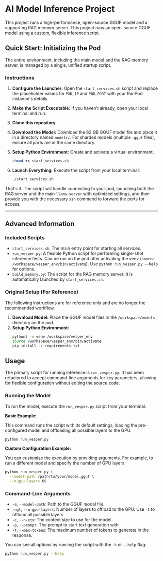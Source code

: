 # AI Model Inference Project

This project runs a high-performance, open-source GGUF model and a supporting RAG memory server.
This project runs an open-source GGUF model using a custom, flexible inference script.

## Quick Start: Initializing the Pod

The entire environment, including the main model and the RAG memory server, is managed by a single, unified startup script.

### Instructions

1.  **Configure the Launcher:**
    Open the `start_services.sh` script and replace the placeholder values for `POD_IP` and `POD_PORT` with your RunPod instance's details.

2.  **Make the Script Executable:**
    If you haven't already, open your local terminal and run:
1.  **Clone this repository.**
2.  **Download the Model:** Download the 82 GB GGUF model file and place it in a directory named `models/`. For sharded models (multiple `.gguf` files), ensure all parts are in the same directory.
3.  **Setup Python Environment:** Create and activate a virtual environment.
    ```bash
    chmod +x start_services.sh
    ```

3.  **Launch Everything:**
    Execute the script from your local terminal:
    ```bash
    ./start_services.sh
    ```

That's it. The script will handle connecting to your pod, launching both the RAG server and the main `llama-server` with optimized settings, and then provide you with the necessary `ssh` command to forward the ports for access.

---

## Advanced Information

### Included Scripts

*   `start_services.sh`: The main entry point for starting all services.
*   `run_vesper.py`: A flexible Python script for performing single-shot inference tests. Can be run on the pod after activating the venv (`source /workspace/vesper_env/bin/activate`). Use `python run_vesper.py --help` for options.
*   `build_memory.py`: The script for the RAG memory server. It is automatically launched by `start_services.sh`.

### Original Setup (For Reference)

The following instructions are for reference only and are no longer the recommended workflow.

1.  **Download Model:** Place the GGUF model files in the `/workspace/models` directory on the pod.
2.  **Setup Python Environment:**
    ```bash
    python3 -m venv /workspace/vesper_env
    source /workspace/vesper_env/bin/activate
    pip install -r requirements.txt
    ```
## Usage

The primary script for running inference is `run_vesper.py`. It has been refactored to accept command-line arguments for key parameters, allowing for flexible configuration without editing the source code.

### Running the Model

To run the model, execute the `run_vesper.py` script from your terminal.

**Basic Example:**

This command runs the script with its default settings, loading the pre-configured model and offloading all possible layers to the GPU.

```bash
python run_vesper.py
```

**Custom Configuration Example:**

You can customize the execution by providing arguments. For example, to run a different model and specify the number of GPU layers:

```bash
python run_vesper.py \
  --model-path /path/to/your/model.gguf \
  --n-gpu-layers 60
```

### Command-Line Arguments

*   `-m`, `--model-path`: Path to the GGUF model file.
*   `-ngl`, `--n-gpu-layers`: Number of layers to offload to the GPU. Use `-1` to offload all possible layers.
*   `-c`, `--n-ctx`: The context size to use for the model.
*   `-p`, `--prompt`: The prompt to start text generation with.
*   `-t`, `--max-tokens`: The maximum number of tokens to generate in the response.

You can see all options by running the script with the `-h` or `--help` flag:
```bash
python run_vesper.py --help
```
